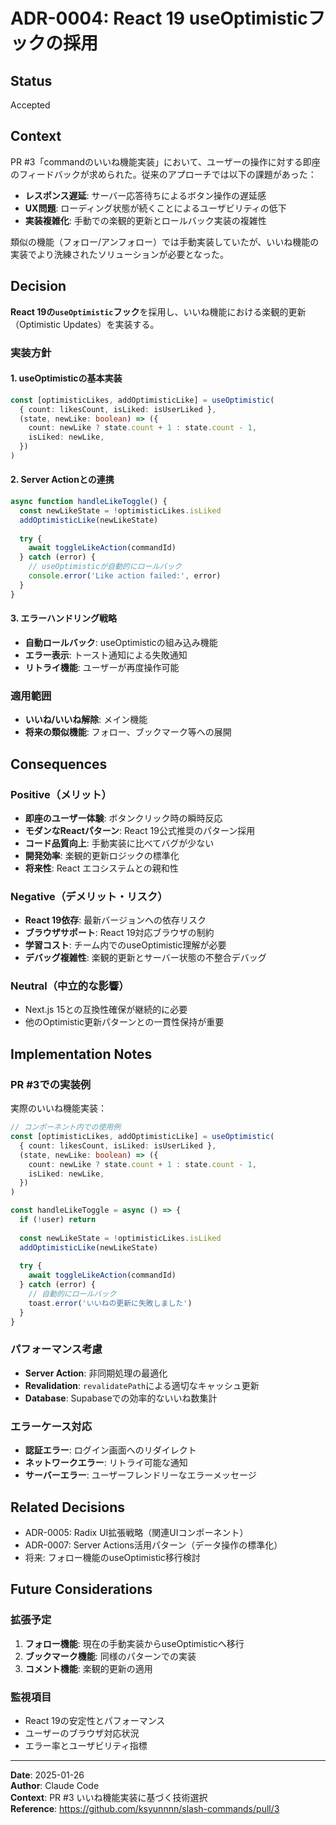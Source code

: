 # ADR-0004: React 19 useOptimisticフックの採用

## Status

Accepted

## Context

PR #3「commandのいいね機能実装」において、ユーザーの操作に対する即座のフィードバックが求められた。従来のアプローチでは以下の課題があった：

- **レスポンス遅延**: サーバー応答待ちによるボタン操作の遅延感
- **UX問題**: ローディング状態が続くことによるユーザビリティの低下
- **実装複雑化**: 手動での楽観的更新とロールバック実装の複雑性

類似の機能（フォロー/アンフォロー）では手動実装していたが、いいね機能の実装でより洗練されたソリューションが必要となった。

## Decision

**React 19の`useOptimistic`フック**を採用し、いいね機能における楽観的更新（Optimistic Updates）を実装する。

### 実装方針

#### 1. useOptimisticの基本実装
```typescript
const [optimisticLikes, addOptimisticLike] = useOptimistic(
  { count: likesCount, isLiked: isUserLiked },
  (state, newLike: boolean) => ({
    count: newLike ? state.count + 1 : state.count - 1,
    isLiked: newLike,
  })
)
```

#### 2. Server Actionとの連携
```typescript
async function handleLikeToggle() {
  const newLikeState = !optimisticLikes.isLiked
  addOptimisticLike(newLikeState)
  
  try {
    await toggleLikeAction(commandId)
  } catch (error) {
    // useOptimisticが自動的にロールバック
    console.error('Like action failed:', error)
  }
}
```

#### 3. エラーハンドリング戦略
- **自動ロールバック**: useOptimisticの組み込み機能
- **エラー表示**: トースト通知による失敗通知
- **リトライ機能**: ユーザーが再度操作可能

### 適用範囲
- **いいね/いいね解除**: メイン機能
- **将来の類似機能**: フォロー、ブックマーク等への展開

## Consequences

### Positive（メリット）

- **即座のユーザー体験**: ボタンクリック時の瞬時反応
- **モダンなReactパターン**: React 19公式推奨のパターン採用
- **コード品質向上**: 手動実装に比べてバグが少ない
- **開発効率**: 楽観的更新ロジックの標準化
- **将来性**: React エコシステムとの親和性

### Negative（デメリット・リスク）

- **React 19依存**: 最新バージョンへの依存リスク
- **ブラウザサポート**: React 19対応ブラウザの制約
- **学習コスト**: チーム内でのuseOptimistic理解が必要
- **デバッグ複雑性**: 楽観的更新とサーバー状態の不整合デバッグ

### Neutral（中立的な影響）

- Next.js 15との互換性確保が継続的に必要
- 他のOptimistic更新パターンとの一貫性保持が重要

## Implementation Notes

### PR #3での実装例

実際のいいね機能実装：
```typescript
// コンポーネント内での使用例
const [optimisticLikes, addOptimisticLike] = useOptimistic(
  { count: likesCount, isLiked: isUserLiked },
  (state, newLike: boolean) => ({
    count: newLike ? state.count + 1 : state.count - 1,
    isLiked: newLike,
  })
)

const handleLikeToggle = async () => {
  if (!user) return
  
  const newLikeState = !optimisticLikes.isLiked
  addOptimisticLike(newLikeState)
  
  try {
    await toggleLikeAction(commandId)
  } catch (error) {
    // 自動的にロールバック
    toast.error('いいねの更新に失敗しました')
  }
}
```

### パフォーマンス考慮

- **Server Action**: 非同期処理の最適化
- **Revalidation**: `revalidatePath`による適切なキャッシュ更新
- **Database**: Supabaseでの効率的ないいね数集計

### エラーケース対応

- **認証エラー**: ログイン画面へのリダイレクト
- **ネットワークエラー**: リトライ可能な通知
- **サーバーエラー**: ユーザーフレンドリーなエラーメッセージ

## Related Decisions

- ADR-0005: Radix UI拡張戦略（関連UIコンポーネント）
- ADR-0007: Server Actions活用パターン（データ操作の標準化）
- 将来: フォロー機能のuseOptimistic移行検討

## Future Considerations

### 拡張予定
1. **フォロー機能**: 現在の手動実装からuseOptimisticへ移行
2. **ブックマーク機能**: 同様のパターンでの実装
3. **コメント機能**: 楽観的更新の適用

### 監視項目
- React 19の安定性とパフォーマンス
- ユーザーのブラウザ対応状況
- エラー率とユーザビリティ指標

---

**Date**: 2025-01-26  
**Author**: Claude Code  
**Context**: PR #3 いいね機能実装に基づく技術選択  
**Reference**: https://github.com/ksyunnnn/slash-commands/pull/3